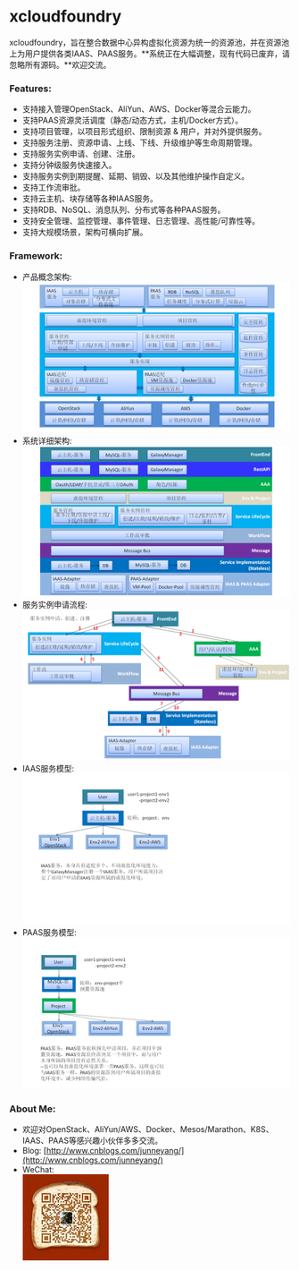 # xcloudfoundry
xcloudfoundry，旨在整合数据中心异构虚拟化资源为统一的资源池，并在资源池上为用户提供各类IAAS、PAAS服务。**系统正在大幅调整，现有代码已废弃，请忽略所有源码。**欢迎交流。

### Features:    
* 支持接入管理OpenStack、AliYun、AWS、Docker等混合云能力。
* 支持PAAS资源灵活调度（静态/动态方式，主机/Docker方式）。
* 支持项目管理，以项目形式组织、限制资源 & 用户，并对外提供服务。
* 支持服务注册、资源申请、上线、下线、升级维护等生命周期管理。
* 支持服务实例申请、创建、注册。
* 支持分钟级服务快速接入。
* 支持服务实例到期提醒、延期、销毁、以及其他维护操作自定义。
* 支持工作流审批。
* 支持云主机、块存储等各种IAAS服务。
* 支持RDB、NoSQL、消息队列、分布式等各种PAAS服务。
* 支持安全管理、监控管理、事件管理、日志管理、高性能/可靠性等。
* 支持大规模场景，架构可横向扩展。

### Framework:    
* 产品概念架构:        
![image](screenshot/幻灯片1.PNG)
* 系统详细架构:    
![image](screenshot/幻灯片2.PNG)
* 服务实例申请流程:
![image](screenshot/幻灯片3.PNG)
* IAAS服务模型:
![image](screenshot/幻灯片4.PNG)
* PAAS服务模型:
![image](screenshot/幻灯片5.PNG)

### About Me:
* 欢迎对OpenStack、AliYun/AWS、Docker、Mesos/Marathon、K8S、IAAS、PAAS等感兴趣小伙伴多多交流。  
* Blog: [http://www.cnblogs.com/junneyang/](http://www.cnblogs.com/junneyang/)    
* WeChat:     
![image](screenshot/wechat.png)

